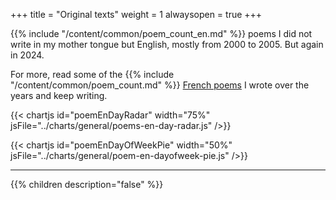 +++
title = "Original texts"
weight = 1
alwaysopen = true
+++

{{% include "/content/common/poem_count_en.md" %}} poems I did not write in my mother tongue but English, mostly from 2000 to 2005. But again in 2024.

For more, read some of the {{% include "/content/common/poem_count.md" %}}  [French poems](/fr/seasons) I wrote over the years and keep writing.

{{< chartjs id="poemEnDayRadar" width="75%" jsFile="../charts/general/poems-en-day-radar.js" />}}

{{< chartjs id="poemEnDayOfWeekPie" width="50%" jsFile="../charts/general/poem-en-dayofweek-pie.js" />}}

---

{{% children description="false" %}}
